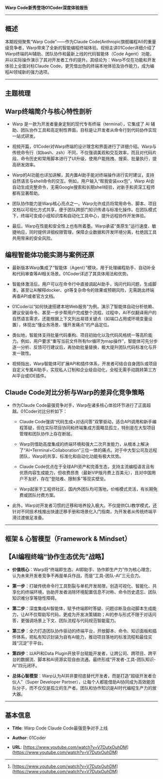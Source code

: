 **Warp Code新秀登场01Coder深度体验报告**

---

## 概述

本期视频聚焦“Warp Code”——作为Claude Code(Anthropic旗舰编程AI)的重量级竞争者，Warp带来了全新的智能编程终端体验。视频主讲01Coder详细介绍了Warp终端的AI辅助、团队协作和最新上线的代码智能体（Code Agent）功能，并以实际操作演示了其对开发者工作的提升。其结论为：Warp不仅在功能和开发体验上全面对标Claude Code，更凭借出色的终端本地体验及协作能力，成为编程AI领域新的强力选项。

---

## 主题梳理

## Warp终端简介与核心特性剖析

- Warp 是一款为开发者量身定制的现代专有终端（terminal），它集成了 AI 辅助、团队协作工具和高定制性界面，目标是让开发者从命令行到代码协作实现一站式研发。
    
- 视频开篇，01Coder对Warp终端的设计理念和界面进行了详细介绍。Warp与传统命令行（如bash、zsh）不同，不仅强调美观和交互效率，而且对代码片段、命令历史和常用脚本进行了UI升级，使用户能拖拽、搜索、批量执行，提高研发效率。
    
- Warp的AI功能也详加讲解，其内置AI助手能对终端操作进行实时建议，支持自然语言与shell命令的交互。例如，用户输入“帮我安装xxx包”，Warp AI会自动生成完整命令，无需Google搜索和长期shell经验，对新手和资深工程师都有显著帮助。
    
- 团队协作能力是Warp核心亮点之一。Warp允许成员将常用命令、脚本、项目文档以可视化方式共享，便于团队跨部门知识传递与标准化操作。在团队模式下，终端可变成小组知识库和自动化工具中心，提升远程协作开发体验。
    
- 最后，Warp在性能和安全性上也有所着墨。Warp承诺“类原生”运行速度、敏捷响应，同时提供详细权限管理，保障企业数据和开发环境分离，杜绝因工具共用带来的安全风险。
    

## 编程智能体功能实测与案例还原

- 最新版本Warp集成了“智能体（Agent）”模块，用于处理编程助手、自动补全和代码审查等AI相关场景。01Coder详述了其具体用法和优势。
    
- 智能体激活后，用户可以在命令行中直接调起AI助手，询问代码问题，生成脚本，甚至让AI解释docker、git等复杂命令的效果或预期风险，无需跳出终端再查API或者官方文档。
    
- 01Coder以“如何快速搭建本地Web服务”为例，演示了智能体自动分析依赖、建议安装命令、甚至一步步帮用户完成整个流程。过程中，AI不仅翻译用户的自然语言需求，还能根据上下文列出易错关键点（如端口占用或环境变量设置），体现出“懂业务场景、懂开发痛点”的产品定位。
    
- 类似地，智能体支持批量代码重构、项目初始化以及代码风格统一等高阶能力。例如，用户要求“重写当前文件所有for循环为map操作”，智能体可先分步逐一分析、反馈可行建议后，再协助批量替换，极大提升团队代码标准化与开发一致性。
    
- 视频指出，Warp智能体可扩展API和插件体系，开发者可结合自身团队或项目自定义专属AI助手，实现私人订制和企业级自动化，全程无需手动跳转第三方AI平台或IDE插件。
    

## Claude Code对比分析与Warp的差异化竞争策略

- 作为Claude Code最强竞争对手，Warp在诸多核心体验环节进行了正面超越。01Coder对比分析如下：
    
    - Claude Code强调“代码生成+对话问答”双擎驱动，适合API调用和新手编程答疑，但在实际项目协同和终端集成方面略显孤立，特别是在大型项目管理和团队协作上存在断层。
        
    - Warp则借助高度集成的终端环境和强大二次开发能力，从根本上解决了“AI+Terminal+Collaboration”三位一体的痛点。对于中大型公司及远程团队，Warp的共享、标准化和自动化功能有极大优势。
        
    - Claude Code优点在于全球API资产和完善生态，支持主流编程语言且有优质内容生成能力，但收费昂贵（最新VIP版月费上百美元），且对中国用户不友好，存在“登陆难、限制多”等现实壁垒。
        
    - Warp起家于工程师社区，国内外团队均可落地，价格模式灵活，有长期免费或团队付费方案。
        
- 此外，Warp对开发者习惯的迁移和培养投入极大。不仅提供CLI教学模式，还针对不同技术栈推出快速迁移手册和场景化入门指南，为开发者从传统终端平滑过渡做足准备。
    

---

## 框架 & 心智模型（Framework & Mindset）

## 【AI编程终端“协作生态优先”战略】

- **价值核心**：Warp将“终端即生态、AI即助手、协作即生产力”作为核心理念，认为未来开发者竞争不再是单兵作战，而是“工具-团队-AI”三元合力。
    
- **第一步**：打破传统命令行工具割裂与单机开发局限，创造可视化、智能化、共享化的终端环境，协助开发者消除环境配置信息不对称、命令历史遗忘、团队知识难分享等隐性障碍。
    
- **第二步**：深度集成AI智能体，赋予终端即时答疑、问题诊断及自动脚本生成能力，让AI不仅帮助写代码，更成为开发决策辅助；AI的参与形式不限于对话问答，更强调场景上下文、团队流程与代码规范智能蛮力。
    
- **第三步**：全力打造团队协作驱动的终端平台，开放脚本、命令、知识面板和插件体系，把私有知识封装为自有AI能力，推动项目落地的标准流程和最佳实践“沉淀”于平台。
    
- **第四步**：以API和Data Plugin开放平台赋能开发者，让跨公司、跨项目、跨平台的数据流、脚本和AI资源实现自由流通。最终形成“开发者-工具-团队知识-AI”四元闭环。
    
- **总体心智模型**：Warp认为AI并非要彻底替代开发者，而是打造“超级开发者合伙人”（Super Developer Partner），让每个人都能借助AI协同成为高效能团队分子，而不仅仅是孤立的生产者。团队和协作知识是AI时代编程生产力的放大器。
    

---

## 基本信息

- **Title**: Warp Code Claude Code最强竞争对手上线
    
- **Author**: 01Coder
    
- **URL**: [https://www.youtube.com/watch?v=V7DutxOuhDM](https://www.youtube.com/watch?v=V7DutxOuhDM)
    

---

1. [https://www.youtube.com/watch?v=V7DutxOuhDM](https://www.youtube.com/watch?v=V7DutxOuhDM)